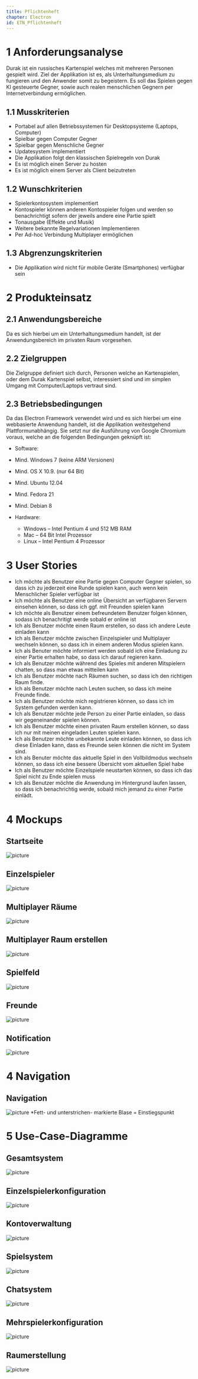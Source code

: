 ```yaml
---
title: Pflichtenheft
chapter: Electron
id: ETN_Pflichtenheft
---
```


# 1 Anforderungsanalyse
Durak ist ein russisches Kartenspiel welches mit mehreren Personen gespielt wird. Ziel der Applikation ist es, als Unterhaltungsmedium zu fungieren und den Anwender somit zu begeistern. Es soll das Spielen gegen KI gesteuerte Gegner, sowie auch realen menschlichen Gegnern per Internetverbindung ermöglichen.
## 1.1	Musskriterien
*	Portabel auf allen Betriebssystemen für Desktopsysteme (Laptops, Computer)
*	Spielbar gegen Computer Gegner
*	Spielbar gegen Menschliche Gegner
*	Updatesystem implementiert
*	Die Applikation folgt den klassischen Spielregeln von Durak
*	Es ist möglich einen Server zu hosten
*	Es ist möglich einem Server als Client beizutreten

## 1.2	Wunschkriterien
*	Spielerkontosystem implementiert
*	Kontospieler können anderen Kontospieler folgen und werden so benachrichtigt sofern der jeweils andere eine Partie spielt
*	Tonausgabe (Effekte und Musik)
*	Weitere bekannte Regelvariationen Implementieren
*	Per Ad-hoc Verbindung Multiplayer ermöglichen

## 1.3	Abgrenzungskriterien
*	Die Applikation wird nicht für mobile Geräte (Smartphones) verfügbar sein


# 2	Produkteinsatz
## 2.1	Anwendungsbereiche
Da es sich hierbei um ein Unterhaltungsmedium handelt, ist der Anwendungsbereich im privaten Raum vorgesehen.

## 2.2	Zielgruppen
Die Zielgruppe definiert sich durch, Personen welche an Kartenspielen, oder dem Durak Kartenspiel selbst, interessiert sind und im simplen Umgang mit Computer/Laptops vertraut sind.  

## 2.3	Betriebsbedingungen
Da das Electron Framework verwendet wird und es sich hierbei um eine webbasierte Anwendung handelt, ist die Applikation weitestgehend Plattformunabhängig. Sie setzt nur die Ausführung von Google Chromium voraus, welche an die folgenden Bedingungen geknüpft ist:

*	Software:
  * Mind. Windows 7 (keine ARM Versionen)
  * Mind. OS X 10.9. (nur 64 Bit)
  * Mind. Ubuntu 12.04
  * Mind. Fedora 21
  * Mind. Debian 8


* Hardware:
  * Windows – Intel Pentium 4 und 512 MB RAM
  * Mac – 64 Bit Intel Prozessor
  * Linux – Intel Pentium 4 Prozessor

# 3 User Stories
  * Ich möchte als Benutzer eine Partie gegen Computer Gegner spielen, so dass ich zu jederzeit eine Runde spielen kann, auch wenn kein Menschlicher Spieler verfügbar ist
  * Ich möchte als Benutzer eine online Übersicht an verfügbaren Servern einsehen können, so dass ich ggf. mit Freunden spielen kann
  * Ich möchte als Benutzer einem befreundetem Benutzer folgen können, sodass ich benachritigt werde sobald er online ist
  * Ich als Benutzer möchte einen Raum erstellen, so dass ich andere Leute einladen kann
  * Ich als Benutzer möchte zwischen Einzelspieler und Multiplayer wechseln können, so dass ich in einem anderen Modus spielen kann.
  * Ich als Benuter möchte informiert werden sobald ich eine Einladung zu einer Partie erhalten habe, so dass ich darauf regieren kann.
  * Ich als Benutzer möchte während des Spieles mit anderen Mitspielern chatten, so dass man etwas mitteilen kann
  * Ich als Benutzer möchte nach Räumen suchen, so dass ich den richtigen Raum finde.
  * Ich als Benutzer möchte nach Leuten suchen, so dass ich meine Freunde finde.
  * Ich als Benutzer möchte mich registrieren können, so dass ich im System gefunden werden kann.
  * Ich als Benutzer möchte jede Person zu einer Partie einladen, so dass wir gegeneinander spielen können.
  * Ich als Benutzer möchte einen privaten Raum erstellen können, so dass ich nur mit meinen eingeladen Leuten spielen kann.
  * Ich als Benutzer möchte unbekannte Leute einladen können, so dass ich diese Einladen kann, dass es Freunde seien können die nicht im System sind.
  * Ich als Benuter möchte das aktuelle Spiel in den Vollbildmodus wechseln können, so dass ich eine bessere Übersicht vom aktuellen Spiel habe
  * Ich als Benutzer möchte Einzelspiele neustarten können, so dass ich das Spiel nicht zu Ende spielen muss
  * Ich als Benutzer möchte die Anwendung im Hintergrund laufen lassen, so dass ich benachrichtig werde, sobald mich jemand zu einer Partie einlädt.

# 4 Mockups
## Startseite
![picture](./img/MockUp_Startseite.png)

## Einzelspieler
![picture](./img/MockUp_Singleplayer.png)

## Multiplayer Räume
![picture](./img/MockUp_Multiplayer.png)

## Multiplayer Raum erstellen
![picture](./img/MockUp_Multiplayer_Popup.png)

## Spielfeld
![picture](./img/MockUp_Spielfeld.png)

## Freunde
![picture](./img/MockUp_Freunde.png)

## Notification
![picture](./img/MockUp_Notification.png)

# 4 Navigation
## Navigation
![picture](./img/Navigation.png)
*Fett- und unterstrichen- markierte Blase = Einstiegspunkt

# 5 Use-Case-Diagramme

## Gesamtsystem
![picture](./img/UseCase_1_Durak.png)

## Einzelspielerkonfiguration
![picture](./img/UseCase_2_Einzelspielerkonfiguration.png)

## Kontoverwaltung
![picture](./img/UseCase_3_Kontoverwaltung.png)

## Spielsystem
![picture](./img/UseCase_4_Spielsystem.png)

## Chatsystem
![picture](./img/UseCase_5_Chatsystem.png)

## Mehrspielerkonfiguration
![picture](./img/UseCase_6_Mehrspielerkonfiguration.png)

## Raumerstellung
![picture](./img/UseCase_7_Raumerstellung.png)
